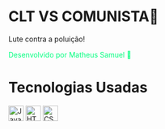 
<h1> CLT VS COMUNISTA🐢 </h1>

<p> Lute contra a poluição! </p>

<span style="color: springgreen;">Desenvolvido por Matheus Samuel 🦔</span>

<h1> Tecnologias Usadas </h1> 
<img src="https://img.shields.io/badge/JavaScript-F7DF1E?style=for-the-badge&logo=javascript&logoColor=black" alt="JavaScript Logo" height="30"> <img src="https://img.shields.io/badge/HTML5-E34F26?style=for-the-badge&logo=html5&logoColor=white" alt="HTML5 Logo" height="30"> <img src="https://img.shields.io/badge/CSS3-1572B6?style=for-the-badge&logo=css3&logoColor=white" alt="CSS3 Logo" height="30">
